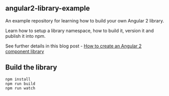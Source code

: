 
## angular2-library-example

An example repository for learning how to build your own Angular 2 library.

Learn how to setup a library namespace, how to build it, version it and publish it into npm.

See further details in this blog post - [How to create an Angular 2 component library](http://blog.jhades.org/how-to-create-an-angular-2-library/)


## Build the library

    npm install
    npm run build
    npm run watch
    
    
## 
    
